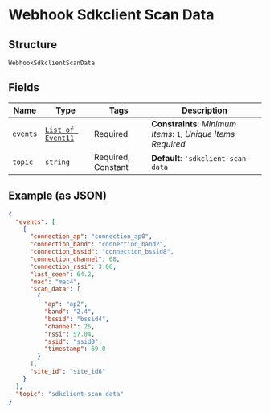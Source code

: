 
# Webhook Sdkclient Scan Data

## Structure

`WebhookSdkclientScanData`

## Fields

| Name | Type | Tags | Description |
|  --- | --- | --- | --- |
| `events` | [`List of Event11`](../../doc/models/event-11.md) | Required | **Constraints**: *Minimum Items*: `1`, *Unique Items Required* |
| `topic` | `string` | Required, Constant | **Default**: `'sdkclient-scan-data'` |

## Example (as JSON)

```json
{
  "events": [
    {
      "connection_ap": "connection_ap0",
      "connection_band": "connection_band2",
      "connection_bssid": "connection_bssid8",
      "connection_channel": 68,
      "connection_rssi": 3.06,
      "last_seen": 64.2,
      "mac": "mac4",
      "scan_data": [
        {
          "ap": "ap2",
          "band": "2.4",
          "bssid": "bssid4",
          "channel": 26,
          "rssi": 57.04,
          "ssid": "ssid0",
          "timestamp": 69.0
        }
      ],
      "site_id": "site_id6"
    }
  ],
  "topic": "sdkclient-scan-data"
}
```

